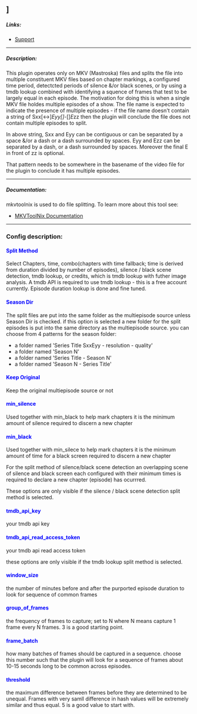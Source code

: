 ]
---

##### Links:

- [Support](https://unmanic.app/discord)

---

##### Description:

This plugin operates only on MKV (Mastroska) files and splits the file into multiple constituent MKV files based 
on chapter markings, a configured time period, detectcted periods of silence &/or black scenes, or by using a tmdb lookup
combined with identifying a squence of frames that test to be largely equal in each episode.  The motivation for doing
this is when a single MKV file holdes multiple episodes of a show.  The file name is expected to indicate the presence
of multiple episodes - if the file name doesn't contain a string of Sxx[<sp><->]*Eyy[<sp>]*-[<sp>]*E*zz then the plugin
will conclude the file does not contain multiple episodes to split.

In above string, Sxx and Eyy can be contiguous or can be separated by a space &/or a dash or a dash surrounded by spaces.
Eyy and Ezz can be separated by a dash, or a dash surrounded by spaces.  Moreover the final E in front of zz is optional.

That pattern needs to be somewhere in the basename of the video file for the plugin to conclude it has multiple episodes.

---

##### Documentation:

mkvtoolnix is used to do file splitting.  To learn more about this tool see:
- [MKVToolNix Documentation](https://mkvtoolnix.download/docs.html)

--- 

### Config description:

#### <span style="color:blue">Split Method</span>
Select Chapters, time, combo(chapters with time fallback; time is derived from duration divided by number of episodes), silence / black scene detection, tmdb lookup,
or credits, which is tmdb lookup with futher image analysis.  A tmdb API is required to use tmdb lookup - this is a free account currently.
Episode duration lookup is done and fine tuned.

#### <span style="color:blue">Season Dir</span>
The split files are put into the same folder as the multiepisode source unless Season Dir is checked.  if this option is selected a new folder for the split episodes
is put into the same directory as the multiepisode source.  you can choose from 4 patterns for the season folder:
- a folder named 'Series Title SxxEyy - resolution - quality'
- a folder named 'Season N'
- a folder named 'Series Title - Season N'
- a folder named 'Season N - Series Title'

#### <span style="color:blue">Keep Original</span>
Keep the original multiepisode source or not

#### <span style="color:blue">min_silence</span>
Used together with min_black to help mark chapters it is the minimum amount of silence required to discern a new chapter

#### <span style="color:blue">min_black</span>
Used together with min_silece to help mark chapters it is the minimum amount of time for a black screen required to discern a new chapter

For the split method of silence/black scene detection an overlapping scene of silence and black screen each configured with their minimum times is required to 
declare a new chapter (episode) has ocurrred.

These options are only visible if the silence / black scene detection split method is selected.

#### <span style="color:blue">tmdb_api_key</span>
your tmdb api key

#### <span style="color:blue">tmdb_api_read_access_token</span>
your tmdb api read access token

these options are only visible if the tmdb lookup split method is selected.

#### <span style="color:blue">window_size</span>
the number of minutes before and after the purported episode duration to look for sequence of common frames

#### <span style="color:blue">group_of_frames</span>
the frequency of frames to capture; set to N where N means capture 1 frame every N frames.  3 is a good starting point.

#### <span style="color:blue">frame_batch</span>
how many batches of frames should be captured in a sequence.  choose this number such that the plugin will look for a sequence of frames about 10-15 seconds long to be common across episodes.

#### <span style="color:blue">threshold</span>
the maximum difference between frames before they are determined to be unequal.  Frames with very samll difference in hash values will be extremely similar and thus equal.  5 is a good value to start with.

